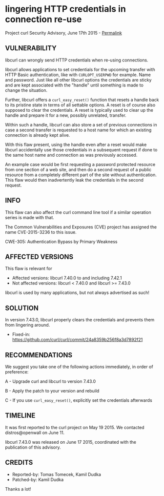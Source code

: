 lingering HTTP credentials in connection re-use
===============================================

Project curl Security Advisory, June 17th 2015 -
[Permalink](https://curl.se/docs/CVE-2015-3236.html)

VULNERABILITY
-------------

libcurl can wrongly send HTTP credentials when re-using connections.

libcurl allows applications to set credentials for the upcoming transfer with
HTTP Basic authentication, like with `CURLOPT_USERPWD` for example. Name and
password. Just like all other libcurl options the credentials are sticky and
are kept associated with the "handle" until something is made to change the
situation.

Further, libcurl offers a `curl_easy_reset()` function that resets a handle
back to its pristine state in terms of all settable options. A reset is of
course also supposed to clear the credentials. A reset is typically used to
clear up the handle and prepare it for a new, possibly unrelated, transfer.

Within such a handle, libcurl can also store a set of previous connections in
case a second transfer is requested to a host name for which an existing
connection is already kept alive.

With this flaw present, using the handle even after a reset would make libcurl
accidentally use those credentials in a subsequent request if done to the same
host name and connection as was previously accessed.

An example case would be first requesting a password protected resource from
one section of a web site, and then do a second request of a public resource
from a completely different part of the site without authentication. This flaw
would then inadvertently leak the credentials in the second request.

INFO
----

This flaw can also affect the curl command line tool if a similar operation
series is made with that.

The Common Vulnerabilities and Exposures (CVE) project has assigned the name
CVE-2015-3236 to this issue.

CWE-305: Authentication Bypass by Primary Weakness

AFFECTED VERSIONS
-----------------

This flaw is relevant for

- Affected versions: libcurl 7.40.0 to and including 7.42.1
- Not affected versions: libcurl < 7.40.0 and libcurl >= 7.43.0

libcurl is used by many applications, but not always advertised as such!

SOLUTION
------------

In version 7.43.0, libcurl properly clears the credentials and prevents them
from lingering around.

- Fixed-in: https://github.com/curl/curl/commit/24a8359b256f8a3d7892f21

RECOMMENDATIONS
---------------

We suggest you take one of the following actions immediately, in order of
preference:

 A - Upgrade curl and libcurl to version 7.43.0

 B - Apply the patch to your version and rebuild

 C - If you use `curl_easy_reset()`, explicitly set the credentials afterwards

TIMELINE
---------

It was first reported to the curl project on May 19 2015. We contacted
distros@openwall on June 11.

libcurl 7.43.0 was released on June 17 2015, coordinated with the publication
of this advisory.

CREDITS
-------

- Reported-by: Tomas Tomecek, Kamil Dudka
- Patched-by: Kamil Dudka

Thanks a lot!
